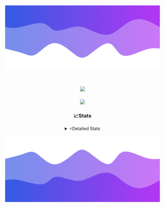 ![Header](./header.png)
<div align="center">

<h1 align="center">
  <a href="https://git.io/typing-svg">
    <img src="https://readme-typing-svg.herokuapp.com/?lines=Hello,+There!+%F0%9F%91%8B;This+is+chicho.;Owner+on+Ocean;&center=true&size=25">
  </a>
</h1>
  
<p align="center">
  <img src="https://lanyard.cnrad.dev/api/852683595378196480" />
</p>

### 📈Stats
<details>
    <summary> ⚡Detailed Stats</summary>
    <br/>

<!--START_SECTION:waka-->
![Code Time](http://img.shields.io/badge/Code%20Time-805%20hrs%208%20mins-blue)

![Profile Views](http://img.shields.io/badge/Profile%20Views-20-blue)

**🐱 My GitHub Data** 

> 📦 78.4 kB Used in GitHub's Storage 
 > 
> 🏆 0 Contributions in the Year 2024
 > 
> 🚫 Not Opted to Hire
 > 
> 📜 15 Public Repositories 
 > 
> 🔑 8 Private Repositories 
 > 
**I'm a Night 🦉** 

```text
🌞 Morning                23 commits          ██░░░░░░░░░░░░░░░░░░░░░░░   06.12 % 
🌆 Daytime                51 commits          ███░░░░░░░░░░░░░░░░░░░░░░   13.56 % 
🌃 Evening                164 commits         ███████████░░░░░░░░░░░░░░   43.62 % 
🌙 Night                  138 commits         █████████░░░░░░░░░░░░░░░░   36.70 % 
```
📅 **I'm Most Productive on Tuesday** 

```text
Monday                   24 commits          ██░░░░░░░░░░░░░░░░░░░░░░░   06.38 % 
Tuesday                  107 commits         ███████░░░░░░░░░░░░░░░░░░   28.46 % 
Wednesday                79 commits          █████░░░░░░░░░░░░░░░░░░░░   21.01 % 
Thursday                 59 commits          ████░░░░░░░░░░░░░░░░░░░░░   15.69 % 
Friday                   39 commits          ███░░░░░░░░░░░░░░░░░░░░░░   10.37 % 
Saturday                 33 commits          ██░░░░░░░░░░░░░░░░░░░░░░░   08.78 % 
Sunday                   35 commits          ██░░░░░░░░░░░░░░░░░░░░░░░   09.31 % 
```


📊 **This Week I Spent My Time On** 

```text
🕑︎ Time Zone: America/Argentina/Buenos_Aires

💬 Programming Languages: 
TypeScript               5 hrs 59 mins       █████████████░░░░░░░░░░░░   53.05 % 
Astro                    3 hrs 47 mins       ████████░░░░░░░░░░░░░░░░░   33.54 % 
Python                   43 mins             ██░░░░░░░░░░░░░░░░░░░░░░░   06.35 % 
JavaScript               24 mins             █░░░░░░░░░░░░░░░░░░░░░░░░   03.67 % 
Bash                     8 mins              ░░░░░░░░░░░░░░░░░░░░░░░░░   01.29 % 

🔥 Editors: 
VS Code                  11 hrs 17 mins      █████████████████████████   100.00 % 

🐱‍💻 Projects: 
ampararweb               10 hrs 12 mins      ███████████████████████░░   90.39 % 
Unknown Project          1 hr 2 mins         ██░░░░░░░░░░░░░░░░░░░░░░░   09.26 % 
dist                     1 min               ░░░░░░░░░░░░░░░░░░░░░░░░░   00.18 % 
OceanW                   1 min               ░░░░░░░░░░░░░░░░░░░░░░░░░   00.17 % 

💻 Operating System: 
Mac                      7 hrs 19 mins       ████████████████░░░░░░░░░   64.84 % 
Windows                  3 hrs 58 mins       █████████░░░░░░░░░░░░░░░░   35.16 % 
```

**I Mostly Code in JavaScript** 

```text
JavaScript               8 repos             ███████░░░░░░░░░░░░░░░░░░   26.67 % 
HTML                     7 repos             ██████░░░░░░░░░░░░░░░░░░░   23.33 % 
C#                       2 repos             ██░░░░░░░░░░░░░░░░░░░░░░░   06.67 % 
TypeScript               1 repo              █░░░░░░░░░░░░░░░░░░░░░░░░   03.33 % 
SCSS                     1 repo              █░░░░░░░░░░░░░░░░░░░░░░░░   03.33 % 
```




 Last Updated on 10/08/2024 06:18:39 UTC
<!--END_SECTION:waka-->
</details>

![Footer](./footer.png)
